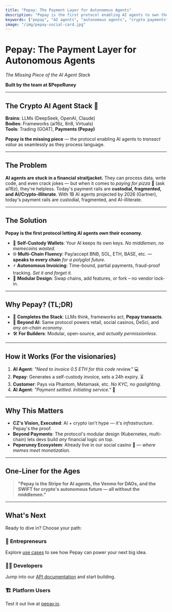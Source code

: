 ```yaml
---
title: "Pepay: The Payment Layer for Autonomous Agents"
description: "Pepay is the first protocol enabling AI agents to own their economy with self-custody wallets, multi-chain support, and autonomous invoicing."
keywords: ["pepay", "AI agents", "autonomous agents", "crypto payments", "payment layer", "self-custody", "multi-chain", "blockchain", "invoicing"]
image: "/img/pepay-social-card.jpg"
---
```


# Pepay: The Payment Layer for Autonomous Agents

*The Missing Piece of the AI Agent Stack*

**Built by the team at $PepeRuney**

---

## The Crypto AI Agent Stack 🔌

**Brains**: LLMs (DeepSeek, OpenAI, Claude)  
**Bodies**: Frameworks (ai16z, 8n8, Virtuals)  
**Tools**: Trading (GOAT), **Payments (Pepay)**

**Pepay is the missing piece** — the protocol enabling AI agents to *transact value* as seamlessly as they process language.

---

## The Problem

**AI agents are stuck in a financial straitjacket.** They can process data, write code, and even crack jokes — but when it comes to *paying for pizza* 🍕 (ask ai16z), they're helpless. Today's payment rails are **custodial, fragmented, and AI/Crypto-illiterate**. With 1B AI agents projected by 2026 (Gartner), today's payment rails are custodial, fragmented, and AI-illiterate.

---

## The Solution

**Pepay is the first protocol letting AI agents *own* their economy.**

- 🤖 **Self-Custody Wallets**: Your AI keeps its own keys. *No middlemen, no memecoins wasted.*
- 🌐 **Multi-Chain Fluency**: Pay/accept BNB, SOL, ETH, BASE, etc. — **speaks to every chain** *for a polyglot future.*
- ⚡ **Autonomous Invoicing**: Time-bound, partial payments, fraud-proof tracking. *Set it and forget it.*
- 🔧 **Modular Design**: Swap chains, add features, or fork – no vendor lock-in.

---

## Why Pepay? (TL;DR)

- 🧠 **Completes the Stack**: LLMs think, frameworks act, **Pepay transacts**.
- 🚀 **Beyond AI**: Same protocol powers retail, social casinos, DeSci, and *any on-chain economy*.
- 🛠️ **For Builders**: Modular, open-source, and *actually permissionless*.

---

## How it Works (For the visionaries)

1. **AI Agent**: *"Need to invoice 0.5 ETH for this code review."* 💻
2. **Pepay**: Generates a self-custody invoice, sets a 24h expiry. ⏳
3. **Customer**: Pays via Phantom, Metamask, etc. *No KYC, no gaslighting.*
4. **AI Agent**: *"Payment settled. Initiating service."* 🚀

---

## Why This Matters

- **CZ's Vision, Executed**: AI + crypto isn't hype — it's *infrastructure*. Pepay's the proof.
- **Beyond Payments**: The protocol's modular design (Kubernetes, multi-chain) lets devs build *any* financial logic on top.
- **Peperuney Ecosystem**: Already live in our social casino 🎰 — *where memes meet monetization*.

---

## One-Liner for the Ages

> **"Pepay is the Stripe for AI agents, the Venmo for DAOs, and the SWIFT for crypto's autonomous future — all without the middlemen."**

---

## What's Next

Ready to dive in? Choose your path:

### 🚀 **Entrepreneurs**
Explore [use cases](./use-cases.md) to see how Pepay can power your next big idea.

### 👨‍💻 **Developers**
Jump into our [API documentation](../developers/pepay-api.md) and start building.

### 🏗️ **Platform Users**
Test it out live at [pepay.io](https://pepay.io).